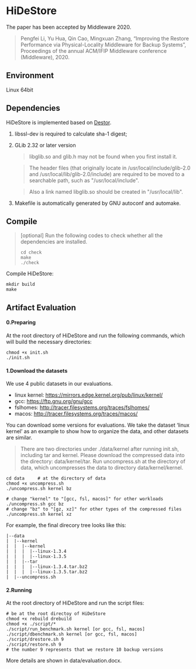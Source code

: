 # HiDeStore

The paper has been accepted by Middleware 2020.

> Pengfei Li, Yu Hua, Qin Cao, Mingxuan Zhang, “Improving the Restore Performance via Physical-Locality Middleware for Backup Systems”, Proceedings of the annual ACM/IFIP Middleware conference (Middleware), 2020.

## Environment

Linux 64bit

## Dependencies

HiDeStore is implemented based on [Destor](https://github.com/fomy/destor).

1. libssl-dev is required to calculate sha-1 digest;

2. GLib 2.32 or later version

   > libglib.so and glib.h may not be found when you first install it.

   > The header files (that originally locate in /usr/local/include/glib-2.0 and /usr/local/lib/glib-2.0/include) are required to be moved to a searchable path, such as "/usr/local/include".

   > Also a link named libglib.so should be created in "/usr/local/lib".

3. Makefile is automatically generated by GNU autoconf and automake.

## Compile

> [optional] Run the following codes to check whether all the dependencies are installed.
>
> ```shell
> cd check
> make
> ./check
> ```

Compile HiDeStore:

```shell
mkdir build
make
```

## Artifact Evaluation

#### 0.Preparing

At the root directory of HiDeStore and run the following commands, which will build the necessary directories:

```shell
chmod +x init.sh
./init.sh
```

#### 1.Download the datasets

We use 4 public datasets in our evaluations.

- linux kernel: https://mirrors.edge.kernel.org/pub/linux/kernel/
- gcc: https://ftp.gnu.org/gnu/gcc
- fslhomes: http://tracer.filesystems.org/traces/fslhomes/
- macos: http://tracer.filesystems.org/traces/macos/

You can download some versions for evaluations. We take the dataset ‘linux kernel’ as an example to show how to organize the data, and other datasets are similar.

> There are two directories under ./data/kernel after running init.sh, including tar and kernel. Please download the compressed data into the directory: data/kernel/tar. Run uncompress.sh at the directory of data, which uncompresses the data to directory data/kernel/kernel.

```shell
cd data     # at the directory of data
chmod +x uncompress.sh
./uncompress.sh kernel bz

# change "kernel" to "[gcc, fsl, macos]" for other workloads
./uncompress.sh gcc bz
# change "bz" to "[gz, xz]" for other types of the compressed files
./uncompress.sh kernel xz
```

For example, the final direcory tree looks like this:

```
|--data
|  |--kernel
|  |  |--kernel
|  |  |  |--linux-1.3.4
|  |  |  |--linux-1.3.5
|  |  |--tar
|  |  |  |--linux-1.3.4.tar.bz2
|  |  |  |--linux-1.3.5.tar.bz2
|  |--uncompress.sh     
```

#### 2.Running

At the root directory of HiDeStore and run the script files:

```shell
# be at the root directoy of HiDeStore
chmod +x rebuild drebuild
chmod +x ./script/*
./script/run_benchmark.sh kernel [or gcc, fsl, macos]
./script/dbenchmark.sh kernel [or gcc, fsl, macos]  
./script/drestore.sh 9
./script/restore.sh 9
# the number 9 represents that we restore 10 backup versions
```

More details are shown in data/evaluation.docx.

